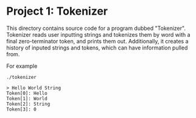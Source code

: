 Project 1: Tokenizer
====================
This directory contains source code for a program dubbed
"Tokenizer". Tokenizer reads user inputting strings and tokenizes them by
word with a final zero-terminator token, and prints them out. Additionally, it
creates a history of inputed strings and tokens, which can have information
pulled from.

For example
```
./tokenizer

> Hello World String
Token[0]: Hello
Token[1]: World
Token[2]: String
Token[3]: 0
```
